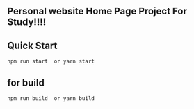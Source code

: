 ## Personal website Home Page  Project For Study!!!!

## Quick Start
    npm run start  or yarn start 
## for build
    npm run build  or yarn build